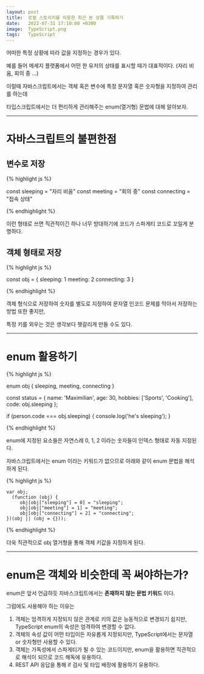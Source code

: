 ```yaml
---
layout: post
title:  로컬 스토리지를 이용한 최근 본 상품 기록하기
date:   2022-07-31 17:10:00 +0300
image:  TypeScript.png
tags:   TypeScript
---
```


어떠한 특정 상황에 따라 값을 지정하는 경우가 있다. 

예를 들어 메세지 플랫폼에서 어떤 한 유저의 상태를 표시할 때가 대표적이다. (자리 비움, 회의 중 ...)

이럴때 자바스크립트에서는 객체 혹은 변수에 특정 문자열 혹은 숫자형을 지정하여 관리를 하는데

타입스크립트에서는 더 편리하게 관리해주는 enum(열거형) 문법에 대해 알아보자.

---

 # 자바스크립트의 불편한점
 
 ## 변수로 저장
 
  {% highlight js %}
  
  const sleeping = "자리 비움"
  const meeting = "회의 중"
  const connecting = "접속 상태"
  
  {% endhighlight %}
  
  
  이런 형태로 쓰면 직관적이긴 하나 너무 방대하기에 코드가 스파게티 코드로 꼬일게 분명하다.
  
  ## 객체 형태로 저장
   
   
  {% highlight js %}
   
   const obj = { 
      sleeping: 1
      meeting: 2
      connecting: 3
   }
   
   {% endhighlight %}
   
   객체 형식으로 저장하여 숫자를 별도로 지정하여 문자열 인코드 문제를 막아서 저장하는 방법 또한 좋지만,
   
   특정 키를 외우는 것은 생각보다 헷갈리게 만들 수도 있다.
   
--- 

 # enum 활용하기
 
   {% highlight js %}
   
   enum obj { sleeping, meeting, connecting }
   
   const status = {
      name: 'Maximilian',
      age: 30,
      hobbies: ['Sports', 'Cooking'],
      code: obj.sleeping
   };
   
   if (person.code === obj.sleeping) {
    console.log('he's sleeping');
   }
   
   {% endhighlight %}
 
 
 enum에 지정된 요소들은 자연스레 0, 1, 2 이라는 숫자들이 인덱스 형태로 자동 지정된다.
 
 자바스크립트에서는 enum 이라는 키워드가 없으므로 아래와 같이 enum 문법을 해석하게 된다.
 
   {% highlight js %}
   
    var obj;
      (function (obj) {
         obj[obj["sleeping"] = 0] = "sleeping";
         obj[obj["meeting"] = 1] = "meeting";
         obj[obj["connecting"] = 2] = "connecting";
    })(obj || (obj = {}));
    
   {% endhighlight %}
   
   더욱 직관적으로 obj 열거형을 통해 객체 키값을 지정하게 된다.

---


# enum은 객체와 비슷한데 꼭 써야하는가?

enum은 앞서 언급하듯 자바스크립트에서는 __존재하지 않는 문법 키워드__ 이다.

그럼에도 사용해야 하는 이유는

1. 객체는 엄격하게 지정되지 않은 관계로 키의 값은 능동적으로 변경되기 쉽지만, TypeScript enum의 속성은 엄격하여 변경할 수 없다.
2. 객체의 속성 값이 어떤 타입이든 자유롭게 지정되지만, TypeScript에서는 문자열 or 숫자형만 사용할 수 있다.
3. 객체는 가독성에서 스파게티가 될 수 있는 코드이지만, enum을 활용하면 직관적으로 해석이 되므로 코드 해독에 유용하다.
4. REST API 응답을 통해 if 검사 및 타입 배정에 활용하기 유용하다.



   
